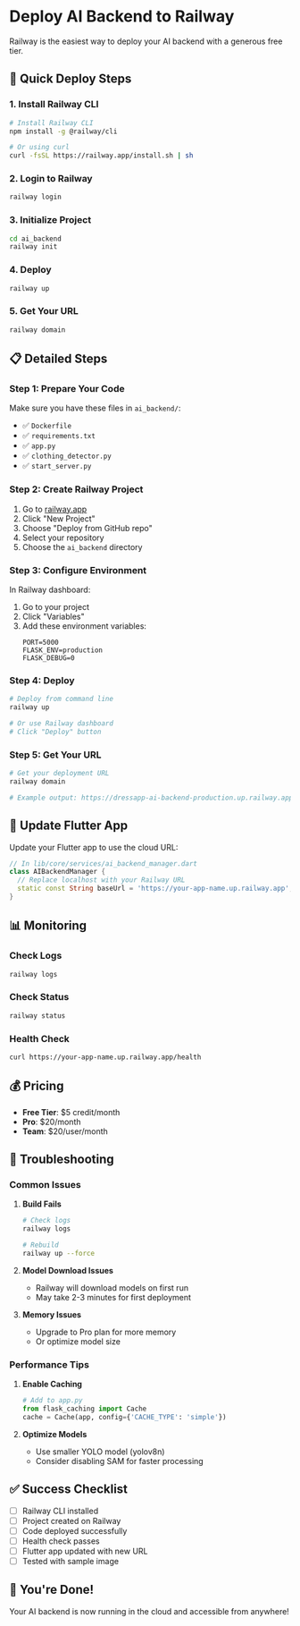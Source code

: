 # Deploy AI Backend to Railway

Railway is the easiest way to deploy your AI backend with a generous free tier.

## 🚀 Quick Deploy Steps

### 1. Install Railway CLI
```bash
# Install Railway CLI
npm install -g @railway/cli

# Or using curl
curl -fsSL https://railway.app/install.sh | sh
```

### 2. Login to Railway
```bash
railway login
```

### 3. Initialize Project
```bash
cd ai_backend
railway init
```

### 4. Deploy
```bash
railway up
```

### 5. Get Your URL
```bash
railway domain
```

## 📋 Detailed Steps

### Step 1: Prepare Your Code
Make sure you have these files in `ai_backend/`:
- ✅ `Dockerfile`
- ✅ `requirements.txt`
- ✅ `app.py`
- ✅ `clothing_detector.py`
- ✅ `start_server.py`

### Step 2: Create Railway Project
1. Go to [railway.app](https://railway.app)
2. Click "New Project"
3. Choose "Deploy from GitHub repo"
4. Select your repository
5. Choose the `ai_backend` directory

### Step 3: Configure Environment
In Railway dashboard:
1. Go to your project
2. Click "Variables"
3. Add these environment variables:
   ```
   PORT=5000
   FLASK_ENV=production
   FLASK_DEBUG=0
   ```

### Step 4: Deploy
```bash
# Deploy from command line
railway up

# Or use Railway dashboard
# Click "Deploy" button
```

### Step 5: Get Your URL
```bash
# Get your deployment URL
railway domain

# Example output: https://dressapp-ai-backend-production.up.railway.app
```

## 🔧 Update Flutter App

Update your Flutter app to use the cloud URL:

```dart
// In lib/core/services/ai_backend_manager.dart
class AIBackendManager {
  // Replace localhost with your Railway URL
  static const String baseUrl = 'https://your-app-name.up.railway.app';
}
```

## 📊 Monitoring

### Check Logs
```bash
railway logs
```

### Check Status
```bash
railway status
```

### Health Check
```bash
curl https://your-app-name.up.railway.app/health
```

## 💰 Pricing

- **Free Tier**: $5 credit/month
- **Pro**: $20/month
- **Team**: $20/user/month

## 🐛 Troubleshooting

### Common Issues

1. **Build Fails**
   ```bash
   # Check logs
   railway logs
   
   # Rebuild
   railway up --force
   ```

2. **Model Download Issues**
   - Railway will download models on first run
   - May take 2-3 minutes for first deployment

3. **Memory Issues**
   - Upgrade to Pro plan for more memory
   - Or optimize model size

### Performance Tips

1. **Enable Caching**
   ```python
   # Add to app.py
   from flask_caching import Cache
   cache = Cache(app, config={'CACHE_TYPE': 'simple'})
   ```

2. **Optimize Models**
   - Use smaller YOLO model (yolov8n)
   - Consider disabling SAM for faster processing

## ✅ Success Checklist

- [ ] Railway CLI installed
- [ ] Project created on Railway
- [ ] Code deployed successfully
- [ ] Health check passes
- [ ] Flutter app updated with new URL
- [ ] Tested with sample image

## 🎉 You're Done!

Your AI backend is now running in the cloud and accessible from anywhere! 
